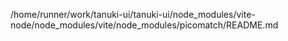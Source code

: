 /home/runner/work/tanuki-ui/tanuki-ui/node_modules/vite-node/node_modules/vite/node_modules/picomatch/README.md